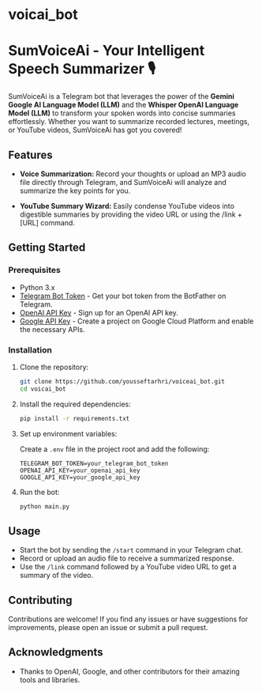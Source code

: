 # voicai_bot

# SumVoiceAi - Your Intelligent Speech Summarizer 🎙️

SumVoiceAi is a Telegram bot that leverages the power of the **Gemini Google AI Language Model (LLM)** and the **Whisper OpenAI Language Model (LLM)** to transform your spoken words into concise summaries effortlessly. Whether you want to summarize recorded lectures, meetings, or YouTube videos, SumVoiceAi has got you covered!

## Features

- **Voice Summarization:** Record your thoughts or upload an MP3 audio file directly through Telegram, and SumVoiceAi will analyze and summarize the key points for you.

- **YouTube Summary Wizard:** Easily condense YouTube videos into digestible summaries by providing the video URL or using the /link + [URL] command.

## Getting Started

### Prerequisites

- Python 3.x
- [Telegram Bot Token](https://core.telegram.org/bots#botfather) - Get your bot token from the BotFather on Telegram.
- [OpenAI API Key](https://beta.openai.com/signup/) - Sign up for an OpenAI API key.
- [Google API Key](https://ai.google.dev/) - Create a project on Google Cloud Platform and enable the necessary APIs.

### Installation

1. Clone the repository:

    ```bash
    git clone https://github.com/yousseftarhri/voiceai_bot.git
    cd voicai_bot
    ```

2. Install the required dependencies:

    ```bash
    pip install -r requirements.txt
    ```

3. Set up environment variables:

    Create a `.env` file in the project root and add the following:

    ```env
    TELEGRAM_BOT_TOKEN=your_telegram_bot_token
    OPENAI_API_KEY=your_openai_api_key
    GOOGLE_API_KEY=your_google_api_key
    ```

4. Run the bot:

    ```bash
    python main.py
    ```

## Usage

- Start the bot by sending the `/start` command in your Telegram chat.
- Record or upload an audio file to receive a summarized response.
- Use the `/link` command followed by a YouTube video URL to get a summary of the video.

## Contributing

Contributions are welcome! If you find any issues or have suggestions for improvements, please open an issue or submit a pull request.


## Acknowledgments

- Thanks to OpenAI, Google, and other contributors for their amazing tools and libraries.
